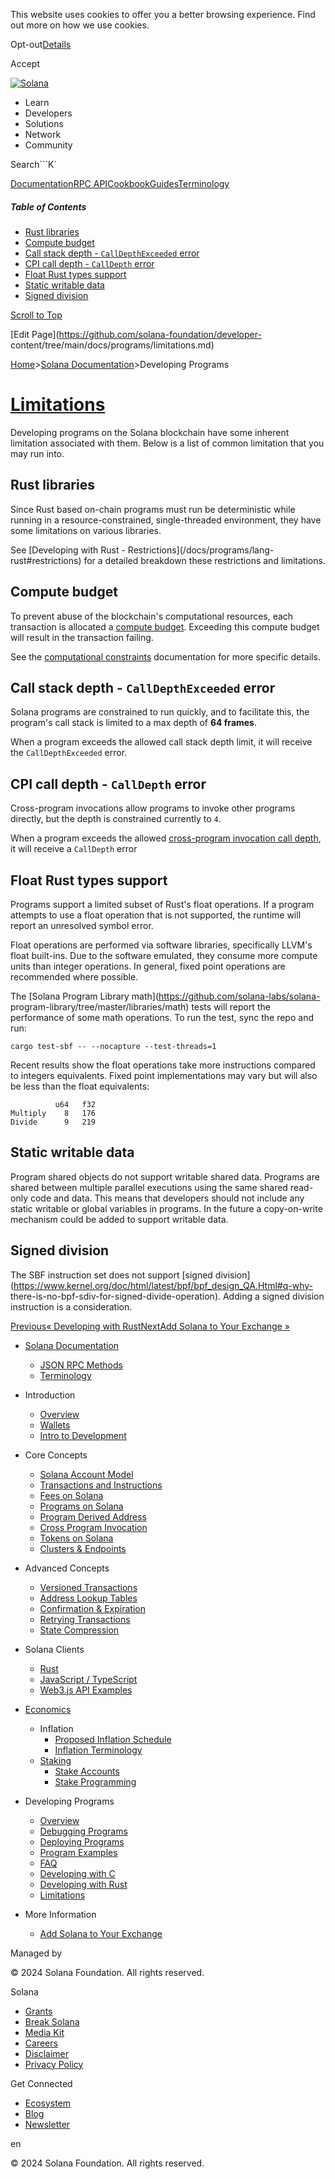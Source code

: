 This website uses cookies to offer you a better browsing experience. Find out
more on how we use cookies.

Opt-out[Details](/privacy-policy#collection-of-information)

Accept

[![Solana](/_next/static/media/logotype-dark.f79d530d.svg)](/)

  * Learn
  * Developers
  * Solutions
  * Network
  * Community

Search```K`

[Documentation](/docs)[RPC
API](/docs/rpc)[Cookbook](/developers/cookbook)[Guides](/developers/guides)[Terminology](/docs/terminology)

##### Table of Contents

  * [Rust libraries](/docs/programs/limitations#rust-libraries)
  * [Compute budget](/docs/programs/limitations#compute-budget)
  * [Call stack depth - `CallDepthExceeded` error](/docs/programs/limitations#call-stack-depth-calldepthexceeded-error)
  * [CPI call depth - `CallDepth` error](/docs/programs/limitations#cpi-call-depth-calldepth-error)
  * [Float Rust types support](/docs/programs/limitations#float-rust-types-support)
  * [Static writable data](/docs/programs/limitations#static-writable-data)
  * [Signed division](/docs/programs/limitations#signed-division)

[Scroll to Top](/docs/programs/limitations#)

[Edit Page](https://github.com/solana-foundation/developer-
content/tree/main/docs/programs/limitations.md)

[Home](/)>[Solana Documentation](/docs)>Developing Programs

# [Limitations](/docs/programs/limitations)

Developing programs on the Solana blockchain have some inherent limitation
associated with them. Below is a list of common limitation that you may run
into.

## Rust libraries #

Since Rust based on-chain programs must run be deterministic while running in
a resource-constrained, single-threaded environment, they have some
limitations on various libraries.

See [Developing with Rust - Restrictions](/docs/programs/lang-
rust#restrictions) for a detailed breakdown these restrictions and
limitations.

## Compute budget #

To prevent abuse of the blockchain's computational resources, each transaction
is allocated a [compute budget](/docs/terminology#compute-budget). Exceeding
this compute budget will result in the transaction failing.

See the [computational constraints](/docs/core/fees#compute-budget)
documentation for more specific details.

## Call stack depth - `CallDepthExceeded` error #

Solana programs are constrained to run quickly, and to facilitate this, the
program's call stack is limited to a max depth of **64 frames**.

When a program exceeds the allowed call stack depth limit, it will receive the
`CallDepthExceeded` error.

## CPI call depth - `CallDepth` error #

Cross-program invocations allow programs to invoke other programs directly,
but the depth is constrained currently to `4`.

When a program exceeds the allowed [cross-program invocation call
depth](/docs/core/cpi), it will receive a `CallDepth` error

## Float Rust types support #

Programs support a limited subset of Rust's float operations. If a program
attempts to use a float operation that is not supported, the runtime will
report an unresolved symbol error.

Float operations are performed via software libraries, specifically LLVM's
float built-ins. Due to the software emulated, they consume more compute units
than integer operations. In general, fixed point operations are recommended
where possible.

The [Solana Program Library math](https://github.com/solana-labs/solana-
program-library/tree/master/libraries/math) tests will report the performance
of some math operations. To run the test, sync the repo and run:

    
    
    cargo test-sbf -- --nocapture --test-threads=1

Recent results show the float operations take more instructions compared to
integers equivalents. Fixed point implementations may vary but will also be
less than the float equivalents:

    
    
              u64   f32
    Multiply    8   176
    Divide      9   219

## Static writable data #

Program shared objects do not support writable shared data. Programs are
shared between multiple parallel executions using the same shared read-only
code and data. This means that developers should not include any static
writable or global variables in programs. In the future a copy-on-write
mechanism could be added to support writable data.

## Signed division #

The SBF instruction set does not support [signed
division](https://www.kernel.org/doc/html/latest/bpf/bpf_design_QA.Html#q-why-
there-is-no-bpf-sdiv-for-signed-divide-operation). Adding a signed division
instruction is a consideration.

[Previous« Developing with Rust](/docs/programs/lang-rust)[NextAdd Solana to
Your Exchange »](/docs/more/exchange)

  * [Solana Documentation](/docs)

    * [JSON RPC Methods](/docs/rpc)
    * [Terminology](/docs/terminology)
  * Introduction

    * [Overview](/docs/intro/overview)
    * [Wallets](/docs/intro/wallets)
    * [Intro to Development](/docs/intro/dev)
  * Core Concepts

    * [Solana Account Model](/docs/core/accounts)
    * [Transactions and Instructions](/docs/core/transactions)
    * [Fees on Solana](/docs/core/fees)
    * [Programs on Solana](/docs/core/programs)
    * [Program Derived Address](/docs/core/pda)
    * [Cross Program Invocation](/docs/core/cpi)
    * [Tokens on Solana](/docs/core/tokens)
    * [Clusters & Endpoints](/docs/core/clusters)
  * Advanced Concepts

    * [Versioned Transactions](/docs/advanced/versions)
    * [Address Lookup Tables](/docs/advanced/lookup-tables)
    * [Confirmation & Expiration](/docs/advanced/confirmation)
    * [Retrying Transactions](/docs/advanced/retry)
    * [State Compression](/docs/advanced/state-compression)
  * Solana Clients

    * [Rust](/docs/clients/rust)
    * [JavaScript / TypeScript](/docs/clients/javascript)
    * [Web3.js API Examples](/docs/clients/javascript-reference)
  * [Economics](/docs/economics)

    * Inflation
      * [Proposed Inflation Schedule](/docs/economics/inflation/inflation-schedule)
      * [Inflation Terminology](/docs/economics/inflation/terminology)
    * [Staking](/docs/economics/staking)
      * [Stake Accounts](/docs/economics/staking/stake-accounts)
      * [Stake Programming](/docs/economics/staking/stake-programming)
  * Developing Programs

    * [Overview](/docs/programs/overview)
    * [Debugging Programs](/docs/programs/debugging)
    * [Deploying Programs](/docs/programs/deploying)
    * [Program Examples](/docs/programs/examples)
    * [FAQ](/docs/programs/faq)
    * [Developing with C](/docs/programs/lang-c)
    * [Developing with Rust](/docs/programs/lang-rust)
    * [Limitations](/docs/programs/limitations)
  * More Information

    * [Add Solana to Your Exchange](/docs/more/exchange)

Managed by

[](/)

[](/youtube)[](/twitter)[](/discord)[](/reddit)[](/github)[](/telegram)

© 2024 Solana Foundation. All rights reserved.

Solana

  * [Grants](https://solana.org/grants)
  * [Break Solana](https://break.solana.com/)
  * [Media Kit](/branding)
  * [Careers](https://jobs.solana.com/)
  * [Disclaimer](/tos)
  * [Privacy Policy](/privacy-policy)

Get Connected

  * [Ecosystem](/ecosystem)
  * [Blog](/news)
  * [Newsletter](/newsletter)

en

© 2024 Solana Foundation. All rights reserved.

